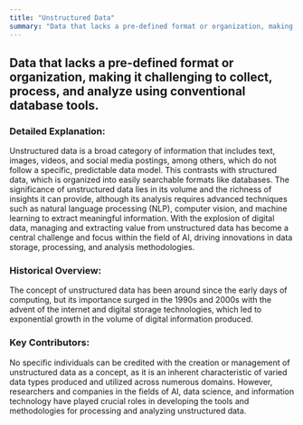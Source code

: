 ```yaml
---
title: "Unstructured Data"
summary: "Data that lacks a pre-defined format or organization, making it challenging to collect, process, and analyze using conventional database tools."
---
```


## Data that lacks a pre-defined format or organization, making it challenging to collect, process, and analyze using conventional database tools.

### Detailed Explanation:

Unstructured data is a broad category of information that includes text, images, videos, and social media postings, among others, which do not follow a specific, predictable data model. This contrasts with structured data, which is organized into easily searchable formats like databases. The significance of unstructured data lies in its volume and the richness of insights it can provide, although its analysis requires advanced techniques such as natural language processing (NLP), computer vision, and machine learning to extract meaningful information. With the explosion of digital data, managing and extracting value from unstructured data has become a central challenge and focus within the field of AI, driving innovations in data storage, processing, and analysis methodologies.

### Historical Overview:

The concept of unstructured data has been around since the early days of computing, but its importance surged in the 1990s and 2000s with the advent of the internet and digital storage technologies, which led to exponential growth in the volume of digital information produced.

### Key Contributors:

No specific individuals can be credited with the creation or management of unstructured data as a concept, as it is an inherent characteristic of varied data types produced and utilized across numerous domains. However, researchers and companies in the fields of AI, data science, and information technology have played crucial roles in developing the tools and methodologies for processing and analyzing unstructured data.

